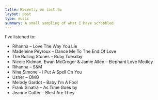 ```yaml
---
title: Recently on last.fm
layout: post
type: music
summary: A small sampling of what I have scrobbled
---
```

I've listened to: 

 * Rihanna – Love The Way You Lie
 * Madeleine Peyroux – Dance Me To The End Of Love
 * The Rolling Stones – Ruby Tuesday
 * Nicole Kidman, Ewan McGregor & Jamie Allen – Elephant Love Medley
 * Rihanna – S&M
 * Nina Simone – I Put A Spell On You
 * Usher – OMG
 * Melody Gardot – Baby I'm A Fool
 * Frank Sinatra – As Time Goes by
 * Jeanne Cotter – Blest Are They
